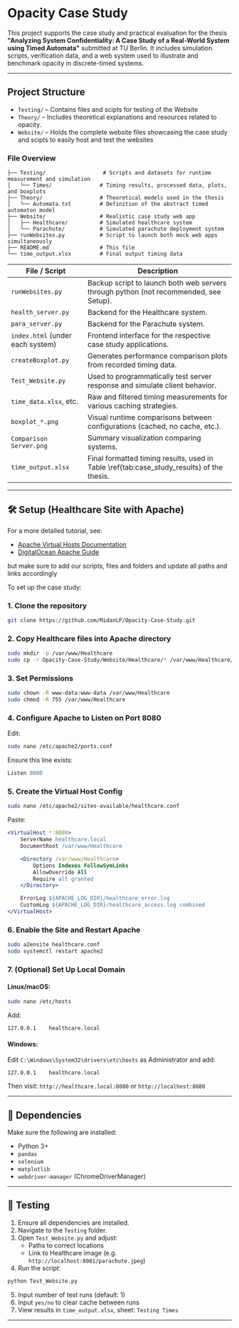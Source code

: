 # Opacity Case Study

This project supports the case study and practical evaluation for the thesis **"Analyzing System Confidentiality: A Case Study of a Real-World System using Timed Automata"** submitted at TU Berlin. It includes simulation scripts, verification data, and a web system used to illustrate and benchmark opacity in discrete-timed systems.

---

## Project Structure

- `Testing/` – Contains files and scipts for testing of the Website
- `Theory/` – Includes theoretical explanations and resources related to opacity.
- `Website/` – Holds the complete website files showcasing the case study and scipts to easily host and test the websites

### File Overview

```
├── Testing/                  # Scripts and datasets for runtime measurement and simulation
│   └── Times/               # Timing results, processed data, plots, and boxplots
├── Theory/                  # Theoretical models used in the thesis
│   └── Automata.txt         # Definition of the abstract timed automaton model
├── Website/                 # Realistic case study web app
│   ├── Healthcare/          # Simulated healthcare system
│   └── Parachute/           # Simulated parachute deployment system
├── runWebsites.py           # Script to launch both mock web apps simultaneously
├── README.md                # This file
└── time_output.xlsx         # Final output timing data
```

| File / Script                    | Description                                                                                  |
| -------------------------------- | -------------------------------------------------------------------------------------------- |
| `runWebsites.py`                 | Backup script to launch both web servers through python (not recommended, see Setup).        |
| `health_server.py`               | Backend for the Healthcare system.                                                           |
| `para_server.py`                 | Backend for the Parachute system.                                                            |
| `index.html` (under each system) | Frontend interface for the respective case study applications.                               |
| `createBoxplot.py`               | Generates performance comparison plots from recorded timing data.                            |
| `Test_Website.py`                | Used to programmatically test server response and simulate client behavior.                  |
| `time_data.xlsx`, etc.           | Raw and filtered timing measurements for various caching strategies.                         |
| `boxplot_*.png`                  | Visual runtime comparisons between configurations (cached, no cache, etc.).                  |
| `Comparison Server.png`          | Summary visualization comparing systems.                                                     |
| `time_output.xlsx`               | Final formatted timing results, used in Table \ref{tab\:case\_study\_results} of the thesis. |

---

## 🛠️ Setup (Healthcare Site with Apache)

For a more detailed tutorial, see:

- [Apache Virtual Hosts Documentation](https://httpd.apache.org/docs/2.4/vhosts/)
- [DigitalOcean Apache Guide](https://www.digitalocean.com/community/tutorials/how-to-install-the-apache-web-server-on-ubuntu-20-04)

but make sure to add our scripts, files and folders and update all paths and links accordingly

To set up the case study:

### 1. Clone the repository

```bash
git clone https://github.com/MidanLP/Opacity-Case-Study.git
```

### 2. Copy Healthcare files into Apache directory

```bash
sudo mkdir -p /var/www/Healthcare
sudo cp -r Opacity-Case-Study/Website/Healthcare/* /var/www/Healthcare/
```

### 3. Set Permissions

```bash
sudo chown -R www-data:www-data /var/www/Healthcare
sudo chmod -R 755 /var/www/Healthcare
```

### 4. Configure Apache to Listen on Port 8080

Edit:

```bash
sudo nano /etc/apache2/ports.conf
```

Ensure this line exists:

```apache
Listen 8080
```

### 5. Create the Virtual Host Config

```bash
sudo nano /etc/apache2/sites-available/healthcare.conf
```

Paste:

```apache
<VirtualHost *:8080>
    ServerName healthcare.local
    DocumentRoot /var/www/Healthcare

    <Directory /var/www/Healthcare>
        Options Indexes FollowSymLinks
        AllowOverride All
        Require all granted
    </Directory>

    ErrorLog ${APACHE_LOG_DIR}/healthcare_error.log
    CustomLog ${APACHE_LOG_DIR}/healthcare_access.log combined
</VirtualHost>
```

### 6. Enable the Site and Restart Apache

```bash
sudo a2ensite healthcare.conf
sudo systemctl restart apache2
```

### 7. (Optional) Set Up Local Domain

#### Linux/macOS:

```bash
sudo nano /etc/hosts
```

Add:

```
127.0.0.1    healthcare.local
```

#### Windows:

Edit `C:\Windows\System32\drivers\etc\hosts` as Administrator and add:

```
127.0.0.1    healthcare.local
```

Then visit: `http://healthcare.local:8080` or `http://localhost:8080`

---

## 📂 Dependencies

Make sure the following are installed:

- Python 3+
- `pandas`
- `selenium`
- `matplotlib`
- `webdriver-manager` (ChromeDriverManager)

---

## 🧰 Testing

1. Ensure all dependencies are installed.
2. Navigate to the `Testing` folder.
3. Open `Test_Website.py` and adjust:
   - Paths to correct locations
   - Link to Healthcare image (e.g. `http://localhost:8081/parachute.jpeg`)
4. Run the script:

```bash
python Test_Website.py
```

5. Input number of test runs (default: 1)
6. Input `yes/no` to clear cache between runs
7. View results in `time_output.xlsx`, sheet: `Testing Times`

---

